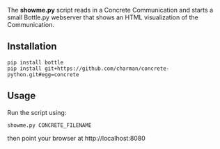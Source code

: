 The **showme.py** script reads in a Concrete Communication and starts
a small Bottle.py webserver that shows an HTML visualization of the
Communication.


Installation
------------

    pip install bottle
    pip install git+https://github.com/charman/concrete-python.git#egg=concrete


Usage
-----

Run the script using:

    showme.py CONCRETE_FILENAME

then point your browser at http://localhost:8080
